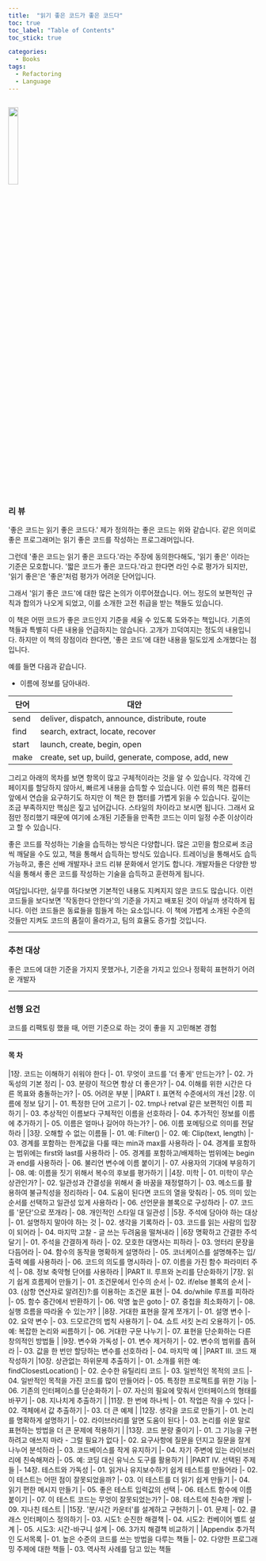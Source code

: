 ```yaml
---
title:  "읽기 좋은 코드가 좋은 코드다"
toc: true
toc_label: "Table of Contents"
toc_stick: true

categories:
  - Books
tags:
  - Refactoring
  - Language
---
```


<a href="https://www.aladin.co.kr/shop/wproduct.aspx?ItemId=16108252"><img src="https://image.aladin.co.kr/product/1610/82/cover500/897914914x_1.jpg" width="20%"></a>
---
### 리 뷰  

'좋은 코드는 읽기 좋은 코드다.'
제가 정의하는 좋은 코드는 위와 같습니다.
같은 의미로 좋은 프로그래머는 읽기 좋은 코드를 작성하는 프로그래머입니다. 

그런데 '좋은 코드는 읽기 좋은 코드다.'라는 주장에 동의한다해도, '읽기 좋은' 이라는 기준은 모호합니다.
'짧은 코드가 좋은 코드다.'라고 한다면 라인 수로 평가가 되지만, '읽기 좋은'은 '좋은'처럼 평가가 어려운 단어입니다.

그래서 '읽기 좋은 코드'에 대한 많은 논의가 이루어졌습니다. 어느 정도의 보편적인 규칙과 합의가 나오게 되었고, 이를 소개한 고전 취급을 받는 책들도 있습니다.

이 책은 어떤 코드가 좋은 코드인지 기준을 세울 수 있도록 도와주는 책입니다. 기존의 책들과 특별히 다른 내용을 언급하지는 않습니다. 고개가 끄덕여지는 정도의 내용입니다. 하지만 이 책의 장점이라 한다면, '좋은 코드'에 대한 내용을 밀도있게 소개했다는 점입니다.  

예를 들면 다음과 같습니다. 

- 이름에 정보를 담아내라.

| 단어  |              대안                                  |
|-------|----------------------------------------------------|
| send  | deliver, dispatch, announce, distribute, route     |
| find  | search, extract, locate, recover                   |
| start | launch, create, begin, open                        |
| make  | create, set up, build, generate, compose, add, new |


그리고 아래의 목차를 보면 항목이 많고 구체적이라는 것을 알 수 있습니다. 각각에 긴 페이지를 할당하지 않아서, 빠르게 내용을 습득할 수 있습니다. 이런 류의 책은 컴퓨터 앞에서 연습을 요구하기도 하지만 이 책은 한 챕터를 가볍게 읽을 수 있습니다. 깊이는 조금 부족하지만 핵심은 짚고 넘어갑니다. 스타일의 차이라고 보시면 됩니다. 그래서 요점만 정리했기 때문에 여기에 소개된 기준들을 만족한 코드는 이미 일정 수준 이상이라고 할 수 있습니다. 

좋은 코드를 작성하는 기술을 습득하는 방식은 다양합니다. 많은 고민을 함으로써 조금씩 깨달을 수도 있고, 책을 통해서 습득하는 방식도 있습니다. 트레이닝을 통해서도 습득 가능하고, 좋은 선배 개발자나 코드 리뷰 문화에서 얻기도 합니다. 개발자들은 다양한 방식을 통해서 좋은 코드를 작성하는 기술을 습득하고 훈련하게 됩니다.

여담입니다만, 실무를 하다보면 기본적인 내용도 지켜지지 않은 코드도 많습니다. 이런 코드들을 보다보면 '작동한다 안한다'의 기준을 가지고 배포된 것이 아닐까 생각하게 됩니다. 이런 코드들은 동료들을 힘들게 하는 요소입니다. 이 책에 가볍게 소개된 수준의 것들만 지켜도 코드의 품질이 올라가고, 팀의 효율도 증가할 것입니다.  

---
### 추천 대상   
좋은 코드에 대한 기준을 가지지 못했거나, 기준을 가지고 있으나 정확히 표현하기 어려운 개발자

---
### 선행 요건
코드를 리팩토링 했을 때, 어떤 기준으로 하는 것이 좋을 지 고민해본 경험  

---
#### 목 차

|1장. 코드는 이해하기 쉬워야 한다
|- 01. 무엇이 코드를 '더 좋게' 만드는가?
|- 02. 가독성의 기본 정리
|- 03. 분량이 적으면 항상 더 좋은가?
|- 04. 이해를 위한 시간은 다른 목표와 충돌하는가?
|- 05. 어려운 부분
|
|PART I. 표면적 수준에서의 개선
|2장. 이름에 정보 담기
|- 01. 특정한 단어 고르기
|- 02. tmp나 retval 같은 보편적인 이름 피하기
|- 03. 추상적인 이름보다 구체적인 이름을 선호하라
|- 04. 추가적인 정보를 이름에 추가하기
|- 05. 이름은 얼마나 길어야 하는가?
|- 06. 이름 포메팅으로 의미를 전달하라
|
|3장. 오해할 수 없는 이름들
|- 01. 예: Filter()
|- 02. 예: Clip(text, length)
|- 03. 경계를 포함하는 한계값을 다룰 때는 min과 max를 사용하라
|- 04. 경계를 포함하는 범위에는 first와 last를 사용하라
|- 05. 경계를 포함하고/배제하는 범위에는 begin과 end를 사용하라
|- 06. 불리언 변수에 이름 붙이기
|- 07. 사용자의 기대에 부응하기
|- 08. 예: 이름을 짓기 위해서 복수의 후보를 평가하기
|
|4장. 미학
|- 01. 미학이 무슨 상관인가?
|- 02. 일관성과 간결성을 위해서 줄 바꿈을 재정렬하기
|- 03. 메소드를 활용하여 불규칙성을 정리하라
|- 04. 도움이 된다면 코드의 열을 맞춰라
|- 05. 의미 있는 순서를 선택하고 일관성 있게 사용하라
|- 06. 선언문을 블록으로 구성하라
|- 07. 코드를 '문단'으로 쪼개라
|- 08. 개인적인 스타일 대 일관성
|
|5장. 주석에 담아야 하는 대상
|- 01. 설명하지 말아야 하는 것
|- 02. 생각을 기록하라
|- 03. 코드를 읽는 사람의 입장이 되어라
|- 04. 마지막 고찰 - 글 쓰는 두려움을 떨쳐내라
|
|6장 명확하고 간결한 주석 달기
|- 01. 주석을 간결하게 하라
|- 02. 모호한 대명사는 피하라
|- 03. 엉터리 문장을 다듬어라
|- 04. 함수의 동작을 명확하게 설명하라
|- 05. 코너케이스를 설명해주는 입/출력 예를 사용하라
|- 06. 코드의 의도를 명시하라
|- 07. 이름을 가진 함수 파라미터 주석
|- 08. 정보 축약형 단어를 사용하라
|
|PART II. 루프와 논리를 단순화하기
|7장. 읽기 쉽게 흐름제어 만들기
|- 01. 조건문에서 인수의 순서
|- 02. if/else 블록의 순서
|- 03. (삼항 연산자로 알려진)?:를 이용하는 조건문 표현
|- 04. do/while 루프를 피하라
|- 05. 함수 중간에서 반환하기
|- 06. 악명 높은 goto
|- 07. 중첩을 최소화하기
|- 08. 실행 흐름을 따라올 수 있는가?
|
|8장. 거대한 표현을 잘게 쪼개기
|- 01. 설명 변수
|- 02. 요약 변수
|- 03. 드모르간의 법칙 사용하기
|- 04. 쇼트 서킷 논리 오용하기
|- 05. 예: 복잡한 논리와 씨름하기
|- 06. 거대한 구문 나누기
|- 07. 표현을 단순화하는 다른 창의적인 방법들
|
|9장. 변수와 가독성
|- 01. 변수 제거하기
|- 02. 변수의 범위를 좁혀라
|- 03. 값을 한 번만 할당하는 변수를 선호하라
|- 04. 마지막 예
|
|PART III. 코드 재작성하기
|10장. 상관없는 하위문제 추출하기
|- 01. 소개를 위한 예: findClosestLocation()
|- 02. 순수한 유틸리티 코드
|- 03. 일반적인 목적의 코드
|- 04. 일반적인 목적을 가진 코드를 많이 만들어라
|- 05. 특정한 프로젝트를 위한 기능
|- 06. 기존의 인터페이스를 단순화하기
|- 07. 자신의 필요에 맞춰서 인터페이스의 형태를 바꾸기
|- 08. 지나치게 추출하기
|
|11장. 한 번에 하나씩
|- 01. 작업은 작을 수 있다
|- 02. 객체에서 값 추출하기
|- 03. 더 큰 예제
|
|12장. 생각을 코드로 만들기
|- 01. 논리를 명확하게 설명하기
|- 02. 라이브러리를 알면 도움이 된다
|- 03. 논리를 쉬운 말로 표현하는 방법을 더 큰 문제에 적용하기
|
|13장. 코드 분량 줄이기
|- 01. 그 기능을 구현하려고 애쓰지 마라 - 그럴 필요가 없다
|- 02. 요구사항에 질문을 던지고 질문을 잘게 나누어 분석하라
|- 03. 코드베이스를 작게 유지하기
|- 04. 자기 주변에 있는 라이브러리에 친숙해져라
|- 05. 예: 코딩 대신 유닉스 도구를 활용하기
|
|PART IV. 선택된 주제들
|- 14장. 테스트와 가독성
|- 01. 읽거나 유지보수하기 쉽게 테스트를 만들어라
|- 02. 이 테스트는 어떤 점이 잘못되었을까?
|- 03. 이 테스트를 더 읽기 쉽게 만들기
|- 04. 읽기 편한 메시지 만들기
|- 05. 좋은 테스트 입력값의 선택
|- 06. 테스트 함수에 이름 붙이기
|- 07. 이 테스트 코드는 무엇이 잘못되었는가?
|- 08. 테스트에 친숙한 개발
|- 09. 지나친 테스트
|
|15장. '분/시간 카운터'를 설계하고 구현하기
|- 01. 문제
|- 02. 클래스 인터페이스 정의하기
|- 03. 시도1: 순진한 해결책
|- 04. 시도2: 컨베이어 벨트 설계
|- 05. 시도3: 시간-바구니 설계
|- 06. 3가지 해결책 비교하기
|
|Appendix 추가적인 도서목록
|- 01. 높은 수준의 코드를 쓰는 방법을 다루는 책들
|- 02. 다양한 프로그래밍 주제에 대한 책들
|- 03. 역사적 사례를 담고 있는 책들